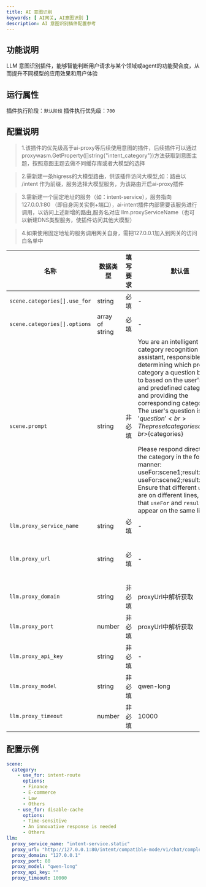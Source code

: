 ```yaml
---
title: AI 意图识别
keywords: [ AI网关, AI意图识别 ]
description: AI 意图识别插件配置参考
---
```


## 功能说明

LLM 意图识别插件，能够智能判断用户请求与某个领域或agent的功能契合度，从而提升不同模型的应用效果和用户体验

## 运行属性

插件执行阶段：`默认阶段`
插件执行优先级：`700`

## 配置说明
> 1.该插件的优先级高于ai-proxy等后续使用意图的插件，后续插件可以通过proxywasm.GetProperty([]string{"intent_category"})方法获取到意图主题，按照意图主题去做不同缓存库或者大模型的选择

> 2.需新建一条higress的大模型路由，供该插件访问大模型,如：路由以 /intent 作为前缀，服务选择大模型服务，为该路由开启ai-proxy插件

> 3.需新建一个固定地址的服务（如：intent-service），服务指向127.0.0.1:80 （即自身网关实例+端口），ai-intent插件内部需要该服务进行调用，以访问上述新增的路由,服务名对应 llm.proxyServiceName（也可以新建DNS类型服务，使插件访问其他大模型）

> 4.如果使用固定地址的服务调用网关自身，需把127.0.0.1加入到网关的访问白名单中

| 名称           |   数据类型        | 填写要求 | 默认值 | 描述                                                         |
| -------------- | --------------- | -------- | ------ | ------------------------------------------------------------ |
| `scene.categories[].use_for`         | string          | 必填     | -      |  |
| `scene.categories[].options`         | array of string          | 必填     | -      | |
| `scene.prompt`         | string          | 非必填     | You are an intelligent category recognition assistant, responsible for determining which preset category a question belongs to based on the user's query and predefined categories, and providing the corresponding category. <br>The user's question is: '${question}'<br>The preset categories are: <br>${categories}<br><br>Please respond directly with the category in the following manner:<br>useFor:scene1;result:result1;<br>useFor:scene2;result:result2;<br>Ensure that different `useFor` are on different lines, and that `useFor` and `result` appear on the same line.    | llm请求prompt模板 |
| `llm.proxy_service_name`         | string          | 必填     | -      | 新建的higress服务，指向大模型 (取higress中的 FQDN 值)|
| `llm.proxy_url`         | string          | 必填     | -      | 大模型路由请求地址全路径，可以是网关自身的地址，也可以是其他大模型的地址（openai协议），例如：http://127.0.0.1:80/intent/compatible-mode/v1/chat/completions |
| `llm.proxy_domain`         | string          | 非必填     |   proxyUrl中解析获取    | 大模型服务的domain|
| `llm.proxy_port`         | number          | 非必填     | proxyUrl中解析获取     | 大模型服务端口号 |
| `llm.proxy_api_key`         | string          | 非必填     | -     | 当使用外部大模型服务时需配置 对应大模型的 API_KEY |
| `llm.proxy_model`         | string          | 非必填     | qwen-long      | 大模型类型 |
| `llm.proxy_timeout`         | number          | 非必填     | 10000      | 调用大模型超时时间，单位ms，默认：10000ms |

## 配置示例

```yaml
scene:
  category: 
    - use_for: intent-route
      options: 
      - Finance
      - E-commerce 
      - Law
      - Others
    - use_for: disable-cache
      options:
      - Time-sensitive
      - An innovative response is needed
      - Others
llm:
  proxy_service_name: "intent-service.static"
  proxy_url: "http://127.0.0.1:80/intent/compatible-mode/v1/chat/completions"
  proxy_domain: "127.0.0.1"
  proxy_port: 80
  proxy_model: "qwen-long"
  proxy_api_key: ""
  proxy_timeout: 10000
```
